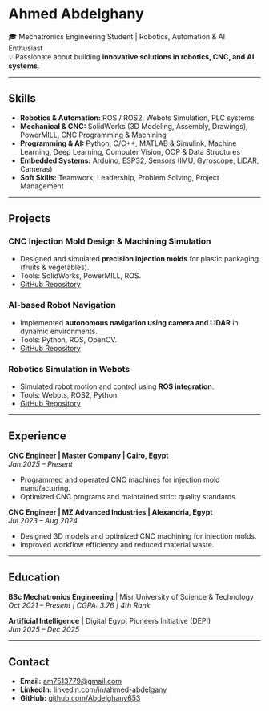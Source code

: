 # Ahmed Abdelghany

🎓 Mechatronics Engineering Student | Robotics, Automation & AI Enthusiast  
💡 Passionate about building **innovative solutions in robotics, CNC, and AI systems**.  

---

## **Skills**
- **Robotics & Automation:** ROS / ROS2, Webots Simulation, PLC systems  
- **Mechanical & CNC:** SolidWorks (3D Modeling, Assembly, Drawings), PowerMILL, CNC Programming & Machining  
- **Programming & AI:** Python, C/C++, MATLAB & Simulink, Machine Learning, Deep Learning, Computer Vision, OOP & Data Structures  
- **Embedded Systems:** Arduino, ESP32, Sensors (IMU, Gyroscope, LiDAR, Cameras)  
- **Soft Skills:** Teamwork, Leadership, Problem Solving, Project Management  

---

## **Projects**
### CNC Injection Mold Design & Machining Simulation
- Designed and simulated **precision injection molds** for plastic packaging (fruits & vegetables).  
- Tools: SolidWorks, PowerMILL, ROS.  
- [GitHub Repository](#)  

### AI-based Robot Navigation
- Implemented **autonomous navigation using camera and LiDAR** in dynamic environments.  
- Tools: Python, ROS, OpenCV.  
- [GitHub Repository](#)  

### Robotics Simulation in Webots
- Simulated robot motion and control using **ROS integration**.  
- Tools: Webots, ROS2, Python.  
- [GitHub Repository](#)  

---

## **Experience**
**CNC Engineer | Master Company | Cairo, Egypt**  
*Jan 2025 – Present*  
- Programmed and operated CNC machines for injection mold manufacturing.  
- Optimized CNC programs and maintained strict quality standards.  

**CNC Engineer | MZ Advanced Industries | Alexandria, Egypt**  
*Jul 2023 – Aug 2024*  
- Designed 3D models and optimized CNC machining for injection molds.  
- Improved workflow efficiency and reduced material waste.  

---

## **Education**
**BSc Mechatronics Engineering** | Misr University of Science & Technology  
*Oct 2021 – Present | CGPA: 3.76 | 4th Rank*  

**Artificial Intelligence** | Digital Egypt Pioneers Initiative (DEPI)  
*Jun 2025 – Dec 2025*  

---

## **Contact**
- **Email:** am7513779@gmail.com  
- **LinkedIn:** [linkedin.com/in/ahmed-abdelgany](https://www.linkedin.com/in/ahmed-abdelgany/)  
- **GitHub:** [github.com/Abdelghany653](#)  

